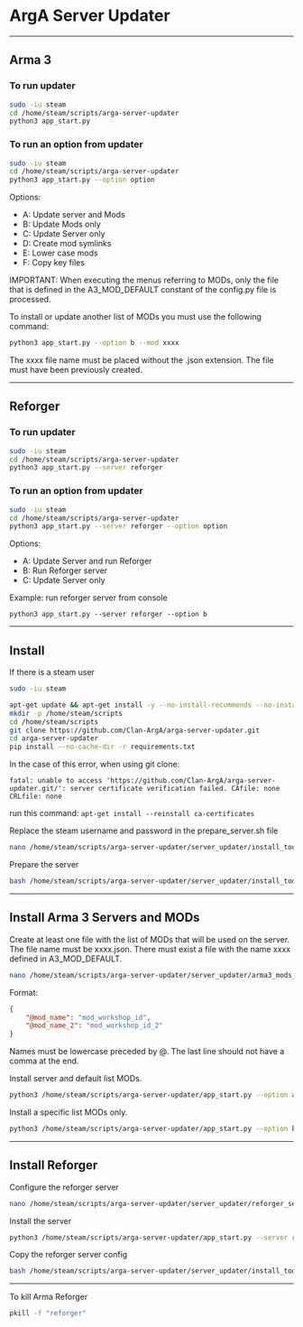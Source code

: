 # ArgA Server Updater

----
## Arma 3
### To run updater
```bash
sudo -iu steam
cd /home/steam/scripts/arga-server-updater
python3 app_start.py
```

### To run an option from updater
```bash
sudo -iu steam
cd /home/steam/scripts/arga-server-updater
python3 app_start.py --option option
```
Options:
- A: Update server and Mods
- B: Update Mods only
- C: Update Server only
- D: Create mod symlinks
- E: Lower case mods
- F: Copy key files

IMPORTANT: When executing the menus referring to MODs, 
only the file that is defined in the A3_MOD_DEFAULT constant of the config.py file is processed.

To install or update another list of MODs you must use the following command:
```bash
python3 app_start.py --option b --mod xxxx
```

The xxxx file name must be placed without the .json extension. 
The file must have been previously created.

----
## Reforger
### To run updater
```bash
sudo -iu steam
cd /home/steam/scripts/arga-server-updater
python3 app_start.py --server reforger
```

### To run an option from updater
```bash
sudo -iu steam
cd /home/steam/scripts/arga-server-updater
python3 app_start.py --server reforger --option option
```
Options:
- A: Update Server and run Reforger
- B: Run Reforger server
- C: Update Server only

Example: run reforger server from console
```text
python3 app_start.py --server reforger --option b
```

----
## Install
If there is a steam user
```bash
sudo -iu steam
```
```bash
apt-get update && apt-get install -y --no-install-recommends --no-install-suggests git nano python3 pip
mkdir -p /home/steam/scripts
cd /home/steam/scripts
git clone https://github.com/Clan-ArgA/arga-server-updater.git
cd arga-server-updater
pip install --no-cache-dir -r requirements.txt
```

In the case of this error, when using git clone:
```text
fatal: unable to access 'https://github.com/Clan-ArgA/arga-server-updater.git/': server certificate verification failed. CAfile: none CRLfile: none
```
run this command: `apt-get install --reinstall ca-certificates`

Replace the steam username and password in the prepare_server.sh file
```bash
nano /home/steam/scripts/arga-server-updater/server_updater/install_tools/prepare_server.sh
```

Prepare the server
```bash
bash /home/steam/scripts/arga-server-updater/server_updater/install_tools/prepare_server.sh
```

----
## Install Arma 3 Servers and MODs
Create at least one file with the list of MODs that will be used on the server. 
The file name must be xxxx.json. There must exist a file with the name xxxx defined in A3_MOD_DEFAULT.
```bash
nano /home/steam/scripts/arga-server-updater/server_updater/arma3_mods_list/xxxx.json
```
Format:
```json
{
    "@mod_name": "mod_workshop_id",
    "@mod_name_2": "mod_workshop_id_2"
}
```
Names must be lowercase preceded by @.
The last line should not have a comma at the end.


Install server and default list MODs.
```bash
python3 /home/steam/scripts/arga-server-updater/app_start.py --option a
```

Install a specific list MODs only.
```bash
python3 /home/steam/scripts/arga-server-updater/app_start.py --option b --mods xxxx
```

----
## Install Reforger
Configure the reforger server
```bash
nano /home/steam/scripts/arga-server-updater/server_updater/reforger_server_config.json
```

Install the server
```bash
python3 /home/steam/scripts/arga-server-updater/app_start.py --server reforger --option c
```

Copy the reforger server config
```bash
bash /home/steam/scripts/arga-server-updater/server_updater/install_tools/copy_reforger_config.sh
```

----
To kill Arma Reforger
```bash
pkill -f "reforger"
```
